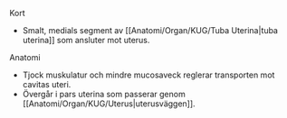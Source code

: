 Kort
- Smalt, medials segment av [[Anatomi/Organ/KUG/Tuba Uterina|tuba uterina]] som ansluter mot uterus.

Anatomi
- Tjock muskulatur och mindre mucosaveck reglerar transporten mot cavitas uteri.
- Övergår i pars uterina som passerar genom [[Anatomi/Organ/KUG/Uterus|uterusväggen]].

